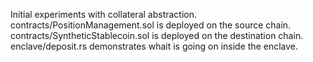 Initial experiments with collateral abstraction.
contracts/PositionManagement.sol is deployed on the source chain.
contracts/SyntheticStablecoin.sol is deployed on the destination chain.
enclave/deposit.rs demonstrates whait is going on inside the enclave.